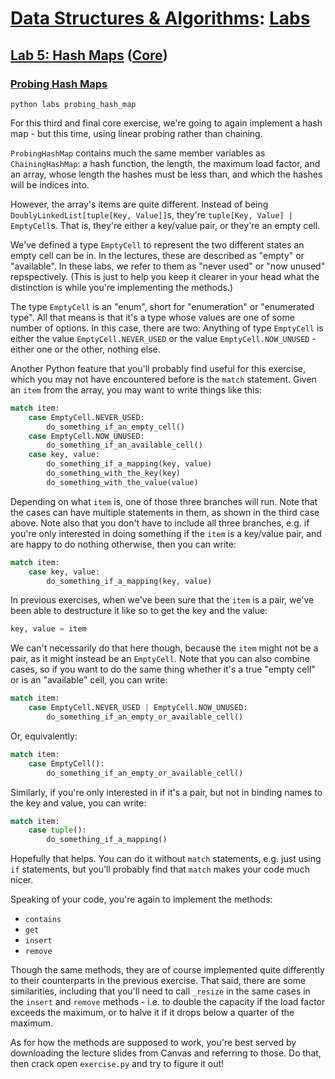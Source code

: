 # [Data Structures & Algorithms](https://github.com/bertie-wheen/dsa-2023-4/blob/trunk/README.md): [Labs](https://github.com/bertie-wheen/dsa-2023-4/blob/trunk/labs/README.md)

## [Lab 5: Hash Maps](https://github.com/bertie-wheen/dsa-2023-4/blob/trunk/labs/lab5/README.md) ([Core](https://github.com/bertie-wheen/dsa-2023-4/blob/trunk/labs/lab5/core/README.md))

### [Probing Hash Maps](https://github.com/bertie-wheen/dsa-2023-4/blob/trunk/labs/lab5/core/probing_hash_map/README.md)
```shell
python labs probing_hash_map
```

For this third and final core exercise, we're going to again implement a hash map - but this time, using linear probing
rather than chaining.

`ProbingHashMap` contains much the same member variables as `ChainingHashMap`: a hash function, the length, the maximum
load factor, and an array, whose length the hashes must be less than, and which the hashes will be indices into.

However, the array's items are quite different. Instead of being `DoublyLinkedList[tuple[Key, Value]]`s, they're
`tuple[Key, Value] | EmptyCell`s. That is, they're either a key/value pair, or they're an empty cell.

We've defined a type `EmptyCell` to represent the two different states an empty cell can be in. In the lectures, these
are described as "empty" or "available". In these labs, we refer to them as "never used" or "now unused" repspectively.
(This is just to help you keep it clearer in your head what the distinction is while you're implementing the methods.)

The type `EmptyCell` is an "enum", short for "enumeration" or "enumerated type". All that means is that it's a type
whose values are one of some number of options. In this case, there are two: Anything of type `EmptyCell` is either
the value `EmptyCell.NEVER_USED` or the value `EmptyCell.NOW_UNUSED` - either one or the other, nothing else.

Another Python feature that you'll probably find useful for this exercise, which you may not have encountered before
is the `match` statement. Given an `item` from the array, you may want to write things like this:
```python
match item:
    case EmptyCell.NEVER_USED:
        do_something_if_an_empty_cell()
    case EmptyCell.NOW_UNUSED:
        do_something_if_an_available_cell()
    case key, value:
        do_something_if_a_mapping(key, value)
        do_something_with_the_key(key)
        do_something_with_the_value(value)
```

Depending on what `item` is, one of those three branches will run. Note that the cases can have multiple statements in
them, as shown in the third case above. Note also that you don't have to include all three branches, e.g. if you're
only interested in doing something if the `item` is a key/value pair, and are happy to do nothing otherwise, then you
can write:
```python
match item:
    case key, value:
        do_something_if_a_mapping(key, value)
```

In previous exercises, when we've been sure that the `item` is a pair, we've been able to destructure it like so to get
the key and the value:
```python
key, value = item
```

We can't necessarily do that here though, because the `item` might not be a pair, as it might instead be an `EmptyCell`.
Note that you can also combine cases, so if you want to do the same thing whether it's a true "empty cell" or is an
"available" cell, you can write:
```python
match item:
    case EmptyCell.NEVER_USED | EmptyCell.NOW_UNUSED:
        do_something_if_an_empty_or_available_cell()
```

Or, equivalently:
```python
match item:
    case EmptyCell():
        do_something_if_an_empty_or_available_cell()
```

Similarly, if you're only interested in if it's a pair, but not in binding names to the key and value, you can write:
```python
match item:
    case tuple():
        do_something_if_a_mapping()
```

Hopefully that helps. You can do it without `match` statements, e.g. just using `if` statements, but you'll probably
find that `match` makes your code much nicer.

Speaking of your code, you're again to implement the methods:
- `contains`
- `get`
- `insert`
- `remove`

Though the same methods, they are of course implemented quite differently to their counterparts in the previous
exercise. That said, there are some similarities, including that you'll need to call `_resize` in the same cases in the
`insert` and `remove` methods - i.e. to double the capacity if the load factor exceeds the maximum, or to halve it if
it drops below a quarter of the maximum.

As for how the methods are supposed to work, you're best served by downloading the lecture slides from Canvas and
referring to those. Do that, then crack open `exercise.py` and try to figure it out!
